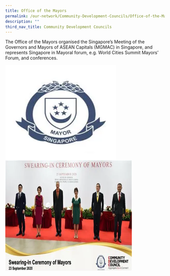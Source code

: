 ```yaml
---
title: Office of the Mayors
permalink: /our-network/Community-Development-Councils/Office-of-the-Mayors/
description: ""
third_nav_title: Community Development Councils
---
```

The Office of the Mayors organised the Singapore’s Meeting of the Governors and Mayors of ASEAN Capitals (MGMAC) in Singapore, and represents Singapore in Mayoral forum, e.g. World Cities Summit Mayors’ Forum, and conferences.


<img style="height:300px;width:350px"  align="left" src="/images/Our%20Network/Community%20Development%20Councils/mayoral%20crest.png">
<br><br><br><br><br><br>
<br><br><br>


<img style="height:350px;width:400px"  align="left" src="/images/Our%20Network/Community%20Development%20Councils/swearing%20in%20mayors.png">